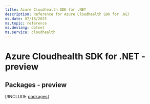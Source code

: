 ```yaml
---
title: Azure Cloudhealth SDK for .NET
description: Reference for Azure Cloudhealth SDK for .NET
ms.date: 07/18/2025
ms.topic: reference
ms.devlang: dotnet
ms.service: cloudhealth
---
```

# Azure Cloudhealth SDK for .NET - preview
## Packages - preview
[!INCLUDE [packages](cloudhealth-index.md)]